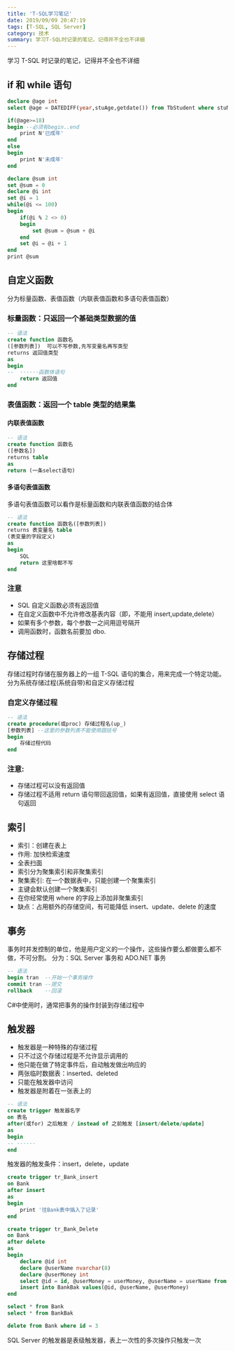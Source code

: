 ```yaml
---
title: 'T-SQL学习笔记'
date: 2019/09/09 20:47:19
tags: [T-SQL, SQL Server]
category: 技术
summary: 学习T-SQL时记录的笔记，记得并不全也不详细
---
```


学习 T-SQL 时记录的笔记，记得并不全也不详细

## if 和 while 语句

```SQL
declare @age int
select @age = DATEDIFF(year,stuAge,getdate()) from TbStudent where stuName = '孙悟空'

if(@age>=18)
begin --必须有begin..end
	print N'已成年'
end
else
begin
	print N'未成年'
end
```

```SQL
declare @sum int
set @sum = 0
declare @i int
set @i = 1
while(@i <= 100)
begin
	if(@i % 2 <> 0)
	begin
		set @sum = @sum + @i
	end
	set @i = @i + 1
end
print @sum
```

## 自定义函数

分为标量函数、表值函数（内联表值函数和多语句表值函数）

### 标量函数：只返回一个基础类型数据的值

```SQL
-- 语法
create function 函数名
([参数列表])  可以不写参数,先写变量名再写类型
returns 返回值类型
as
begin
--	······函数体语句
	return 返回值
end
```

### 表值函数：返回一个 table 类型的结果集

#### 内联表值函数

```SQL
-- 语法
create function 函数名
([参数名])
returns table
as
return (一条select语句)
```

#### 多语句表值函数

多语句表值函数可以看作是标量函数和内联表值函数的结合体

```SQL
-- 语法
create function 函数名([参数列表])
returns 表变量名 table
(表变量的字段定义)
as
begin
	SQL
	return 这里啥都不写
end
```

### 注意

- SQL 自定义函数必须有返回值
- 在自定义函数中不允许修改基表内容（即，不能用 insert,update,delete）
- 如果有多个参数，每个参数一之间用逗号隔开
- 调用函数时，函数名前要加 dbo.

## 存储过程

存储过程时存储在服务器上的一组 T-SQL 语句的集合，用来完成一个特定功能。
分为系统存储过程(系统自带)和自定义存储过程

### 自定义存储过程

```SQL
-- 语法
create procedure(或proc) 存储过程名(up_)
[参数列表] --这里的参数列表不能使用圆括号
begin
	存储过程代码
end
```

### 注意:

- 存储过程可以没有返回值
- 存储过程不适用 return 语句带回返回值，如果有返回值，直接使用 select 语句返回

## 索引

- 索引：创建在表上
- 作用: 加快检索速度
- 全表扫面
- 索引分为聚集索引和非聚集索引
- 聚集索引: 在一个数据表中，只能创建一个聚集索引
- 主键会默认创建一个聚集索引
- 在你经常使用 where 的字段上添加非聚集索引
- 缺点：占用额外的存储空间，有可能降低 insert、update、delete 的速度

## 事务

事务时并发控制的单位，他是用户定义的一个操作，这些操作要么都做要么都不做，不可分割。
分为：SQL Server 事务和 ADO.NET 事务

```SQL
-- 语法
begin tran  --开始一个事务操作
commit tran --提交
rollback    --回滚
```

C#中使用时，通常把事务的操作封装到存储过程中

## 触发器

- 触发器是一种特殊的存储过程
- 只不过这个存储过程是不允许显示调用的
- 他只能在做了特定事件后，自动触发做出响应的
- 两张临时数据表：inserted、deleted
- 只能在触发器中访问
- 触发器是附着在一张表上的

```SQL
-- 语法
create trigger 触发器名字
on 表名
after(或for) 之后触发 / instead of 之前触发 [insert/delete/update]
as
begin
-- ······
end
```

触发器的触发条件：insert，delete，update

```SQL
create trigger tr_Bank_insert
on Bank
after insert
as
begin
	print '往Bank表中插入了记录'
end

create trigger tr_Bank_Delete
on Bank
after delete
as
begin
	declare @id int
	declare @userName nvarchar(8)
	declare @userMoney int
	select @id = id, @userMoney = userMoney, @userName = userName from deleted
	insert into BankBak values(@id, @userName, @userMoney)
end

select * from Bank
select * from BankBak

delete from Bank where id = 3
```

SQL Server 的触发器是表级触发器，表上一次性的多次操作只触发一次
